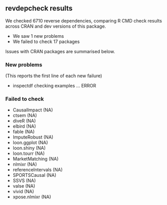 ## revdepcheck results

We checked 6710 reverse dependencies, comparing R CMD check results across CRAN and dev versions of this package.

 * We saw 1 new problems
 * We failed to check 17 packages

Issues with CRAN packages are summarised below.

### New problems
(This reports the first line of each new failure)

* inspectdf
  checking examples ... ERROR

### Failed to check

* CausalImpact       (NA)
* ctsem              (NA)
* diveR              (NA)
* elbird             (NA)
* fable              (NA)
* ImputeRobust       (NA)
* loon.ggplot        (NA)
* loon.shiny         (NA)
* loon.tourr         (NA)
* MarketMatching     (NA)
* nlmixr             (NA)
* referenceIntervals (NA)
* SPORTSCausal       (NA)
* SSVS               (NA)
* valse              (NA)
* vivid              (NA)
* xpose.nlmixr       (NA)
